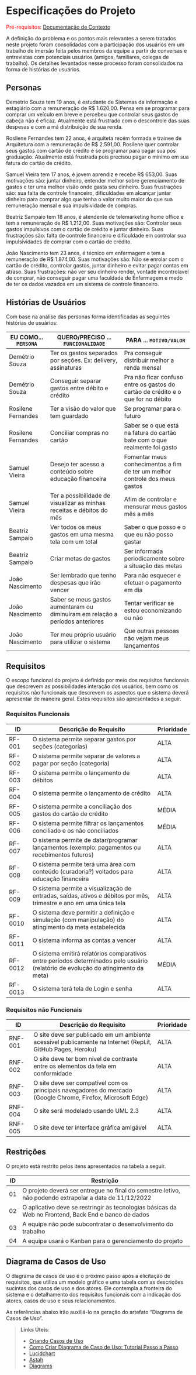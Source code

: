 # Especificações do Projeto

<span style="color:red">Pré-requisitos: <a href="1-Documentação de Contexto.md"> Documentação de Contexto</a></span>

A definição do problema e os pontos mais relevantes a serem tratados neste projeto foram consolidadas com a participação dos usuários em um trabalho de imersão feita pelos membros da equipe a partir de conversas e entrevistas com potenciais usuários (amigos, familiares, colegas de trabalho). Os detalhes levantados nesse processo foram consolidados na forma de histórias de usuários.

## Personas

Demétrio Souza tem 19 anos, é estudante de Sistemas da informação e estagiário com a remuneração de R$ 1.620,00. Pensa em se programar para comprar um veículo em breve e percebeu que controlar seus gastos de cabeça não é eficaz. Atualmente está frustrado com o descontrole das suas despesas e com a má distribuição de sua renda.

Rosilene Fernandes tem 22 anos, é arquiteta recém formada e trainee de Arquitetura com a remuneração de R$ 2.591,00. Rosilene quer controlar seus gastos com cartão de crédito e se programar para pagar sua pós graduação. Atualmente está frustrada pois precisou pagar o mínimo em sua fatura do cartão de crédito.

Samuel Vieira tem 17 anos, é jovem aprendiz e recebe R$ 653,00. Suas motivações são: juntar dinheiro, entender melhor sobre gerenciamento de gastos e ter uma melhor visão onde gasta seu dinheiro. Suas frustrações são: sua falta de controle financeiro, dificuldades em alcançar juntar dinheiro para comprar algo que tenha o valor muito maior do que sua remuneração mensal e sua impulsividade de compras.

Beatriz Sampaio tem 18 anos, é atendente de telemarketing home office e tem a remuneração de R$ 1.212,00. Suas motivações são: Controlar seus gastos impulsivos com o cartão de crédito e juntar dinheiro. Suas frustrações são: falta de controle financeiro e dificuldade em controlar sua impulsividades de comprar com o cartão de crédito.

João Nascimento tem 23 anos, é técnico em enfermagem e tem a remuneração de R$ 1.874,00. Suas motivações são: Não se enrolar com o cartão de crédito, controlar gastos, juntar dinheiro e evitar pagar contas em atraso. Suas frustrações: não ver seu dinheiro render, vontade incontrolavel de comprar, não conseguir pagar uma faculdade de Enfermagem e medo de ter os dados vazados em um sistema de controle financeiro.


## Histórias de Usuários

Com base na análise das personas forma identificadas as seguintes histórias de usuários:

|EU COMO... `PERSONA`| QUERO/PRECISO ... `FUNCIONALIDADE` |PARA ... `MOTIVO/VALOR`                 |
|--------------------|------------------------------------|----------------------------------------|
|Demétrio Souza   | Ter os gastos separados por seções. Ex: delivery, assinaturas           | Pra conseguir distribuir melhor a renda mensal              |
|Demétrio Souza        | Conseguir separar gastos entre débito e crédito                | Pra não ficar confuso entre os gastos do cartão de crédito e o que for no débito |
|Rosilene Fernandes         | Ter a visão do valor que tem guardado                 | Se programar para o futuro  |
|Rosilene Fernandes         | Conciliar compras no cartão                 | Saber se o que está na fatura do cartão bate com o que realmente foi gasto  |
|Samuel Vieira         | Desejo ter acesso a conteúdo sobre educação financeira                 | Fomentar meus conhecimentos a fim de ter um melhor controle dos meus gastos  |
|Samuel Vieira         | Ter a possibilidade de visualizar as minhas receitas e débitos do mês                 | Afim de controlar e mensurar meus gastos mês a mês  |
|Beatriz Sampaio         | Ver todos os meus gastos em uma mesma tela com um total                 | Saber o que posso e o que eu não posso gastar  |
|Beatriz Sampaio         | Criar metas de gastos                  | Ser informada periodicamente sobre a situação das metas |
|João Nascimento        | Ser lembrado que tenho despesas que irão vencer                 | Para não esquecer e efetuar o pagamento em dia |
|João Nascimento        | Saber se meus gastos aumentaram ou diminuíram em relação a períodos anteriores                 | Tentar verificar se estou economizando ou não |
|João Nascimento        | Ter meu próprio usuário para utilizar o sistema                 | Que outras pessoas não vejam meus lançamentos  |

## Requisitos

O escopo funcional do projeto é definido por meio dos requisitos funcionais que descrevem as possibilidades interação dos usuários, bem como os requisitos não funcionais que descrevem os aspectos que o sistema deverá apresentar de maneira geral. Estes requisitos são apresentados a seguir. 

### Requisitos Funcionais

|ID    | Descrição do Requisito  | Prioridade |
|------|-----------------------------------------|----|
|RF-001| O sistema permite separar gastos por seções (categorias)  | ALTA | 
|RF-002| O sistema permite separar de valores a pagar por seção (categoria)   | ALTA |
|RF-003| O sistema permite o lançamento de débitos  | ALTA |
|RF-004| O sistema permite o lançamento de crédito | ALTA |
|RF-005| O sistema permite a conciliação dos gastos do cartão de crédito  | MÉDIA |
|RF-006| O sistema permite filtrar os lançamentos conciliado e os não conciliados  | MÉDIA |
|RF-007| O sistema permite de datar/programar lançamentos (exemplo: pagamentos ou recebimentos futuros)  | ALTA |
|RF-008| O sistema permite terá uma área com conteúdo (curadoria?) voltados para educação financeira | ALTA |
|RF-009| O sistema permite a visualização de entradas, saídas, ativos e débitos por mês, trimestre e ano em uma única tela  | ALTA |
|RF-0010| O sistema deve permitir a definição e simulação (com manipulação) do atingimento da meta estabelecida  | ALTA |
|RF-0011| O sistema informa as contas a vencer  | ALTA |
|RF-0012| O sistema emitirá relatórios comparativos entre períodos determinados pelo usuário (relatório de evolução do atingimento da meta)  | MÉDIA |
|RF-0013| O sistema terá tela de Login e senha | ALTA |

### Requisitos não Funcionais

|ID     | Descrição do Requisito  |Prioridade |
|-------|-------------------------|----|
|RNF-001| O site deve ser publicado em um ambiente acessível publicamente na Internet (Repl.it, GitHub Pages, Heroku) | ALTA | 
|RNF-002| O site deve ter bom nível de contraste entre os elementos da tela em conformidade |  ALTA | 
|RNF-003| O site deve ser compatível com os principais navegadores do mercado (Google Chrome, Firefox, Microsoft Edge)  |  ALTA | 
|RNF-004| O site será modelado usando UML 2.3  |  ALTA |
|RNF-005| O site deve ter interface gráfica amigável  |  ALTA |

## Restrições

O projeto está restrito pelos itens apresentados na tabela a seguir.

|ID| Restrição                                             |
|--|-------------------------------------------------------|
|01| O projeto deverá ser entregue no final do semestre letivo, não podendo extrapolar a data de 11/12/2022 |
|02| O aplicativo deve se restringir às tecnologias básicas da Web no Frontend, Back End e banco de dados        |
|03| A equipe não pode subcontratar o desenvolvimento do trabalho        |
|04| A equipe usará o Kanban para o gerenciamento do projeto        |


## Diagrama de Casos de Uso

O diagrama de casos de uso é o próximo passo após a elicitação de requisitos, que utiliza um modelo gráfico e uma tabela com as descrições sucintas dos casos de uso e dos atores. Ele contempla a fronteira do sistema e o detalhamento dos requisitos funcionais com a indicação dos atores, casos de uso e seus relacionamentos. 

As referências abaixo irão auxiliá-lo na geração do artefato “Diagrama de Casos de Uso”.

> **Links Úteis**:
> - [Criando Casos de Uso](https://www.ibm.com/docs/pt-br/elm/6.0?topic=requirements-creating-use-cases)
> - [Como Criar Diagrama de Caso de Uso: Tutorial Passo a Passo](https://gitmind.com/pt/fazer-diagrama-de-caso-uso.html/)
> - [Lucidchart](https://www.lucidchart.com/)
> - [Astah](https://astah.net/)
> - [Diagrams](https://app.diagrams.net/)
